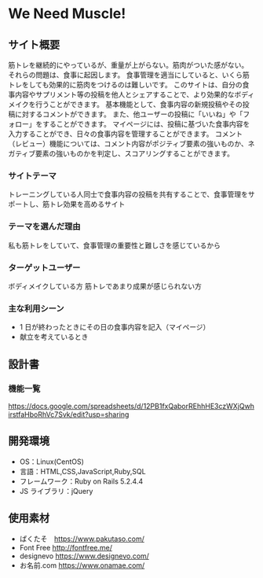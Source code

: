 # We Need Muscle!

## サイト概要

筋トレを継続的にやっているが、重量が上がらない。筋肉がついた感がない。
それらの問題は、食事に起因します。
食事管理を適当にしていると、いくら筋トレをしても効果的に筋肉をつけるのは難しいです。
このサイトは、自分の食事内容やサプリメント等の投稿を他人とシェアすることで、より効果的なボディメイクを行うことができます。
基本機能として、食事内容の新規投稿やその投稿に対するコメントができます。
また、他ユーザーの投稿に「いいね」や「フォロー」をすることができます。
マイページには、投稿に基づいた食事内容を入力することができ、日々の食事内容を管理することができます。
コメント（レビュー）機能については、コメント内容がポジティブ要素の強いものか、ネガティブ要素の強いものかを判定し、スコアリングすることができます。

### サイトテーマ

トレーニングしている人同士で食事内容の投稿を共有することで、食事管理をサポートし、筋トレ効果を高めるサイト

### テーマを選んだ理由

私も筋トレをしていて、食事管理の重要性と難しさを感じているから

### ターゲットユーザー

ボディメイクしている方
筋トレであまり成果が感じられない方

### 主な利用シーン

- 1 日が終わったときにその日の食事内容を記入（マイページ）
- 献立を考えているとき

## 設計書

### 機能一覧

https://docs.google.com/spreadsheets/d/12PB1fxQaborREhhHE3czWXjQwhirstfaHboRhVc7Svk/edit?usp=sharing

## 開発環境

- OS：Linux(CentOS)
- 言語：HTML,CSS,JavaScript,Ruby,SQL
- フレームワーク：Ruby on Rails 5.2.4.4
- JS ライブラリ：jQuery

## 使用素材

- ぱくたそ　https://www.pakutaso.com/
- Font Free http://fontfree.me/
- designevo https://www.designevo.com/
- お名前.com https://www.onamae.com/